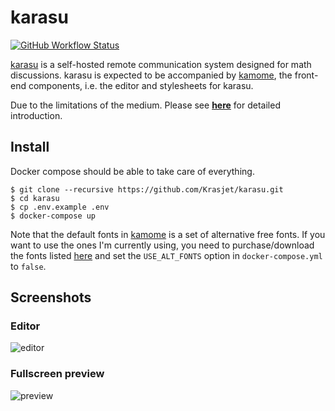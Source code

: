karasu
======

[![GitHub Workflow Status](https://img.shields.io/github/workflow/status/Krasjet/karasu/build)](https://github.com/Krasjet/karasu/actions?query=workflow%3Abuild)

[karasu][karasu] is a self-hosted remote communication system designed for math
discussions. karasu is expected to be accompanied by [kamome][kamome], the
front-end components, i.e. the editor and style­sheets for karasu.

[karasu]: https://github.com/Krasjet/karasu
[kamome]: https://github.com/Krasjet/kamome

Due to the limitations of the medium. Please see [**here**][karasu_intro] for
detailed introduction.

[karasu_intro]: https://krasjet.com/voice/karasu/

Install
-------

Docker compose should be able to take care of everything.

```
$ git clone --recursive https://github.com/Krasjet/karasu.git
$ cd karasu
$ cp .env.example .env
$ docker-compose up
```

Note that the default fonts in [kamome][kamome] is a set of alternative free
fonts. If you want to use the ones I'm currently using, you need to
purchase/download the fonts listed [here][fonts] and set the `USE_ALT_FONTS`
option in `docker-compose.yml` to `false`.

[fonts]: https://github.com/Krasjet/kamome/tree/master/static/fonts

Screenshots
-----------

### Editor

![editor](https://krasjet.com/voice/karasu/imgs/editor.png)

### Fullscreen preview

![preview](https://krasjet.com/voice/karasu/imgs/view.png)
